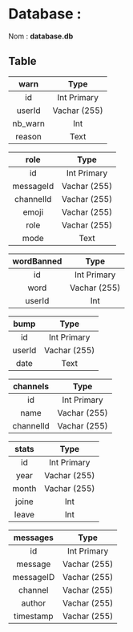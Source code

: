# Database :

Nom : **database.db**
## Table

| warn    | Type         |
|:-------:|:------------:|
| id      | Int Primary  |
| userId  | Vachar (255) |
| nb_warn | Int          |
| reason  | Text         |

| role      | Type         |
|:---------:|:------------:|
| id        | Int Primary  |
| messageId | Vachar (255) |
| channelId | Vachar (255) |
| emoji     | Vachar (255) |
| role      | Vachar (255) |
| mode      | Text         |

| wordBanned | Type         |
|:----------:|:------------:|
| id         | Int Primary  |
| word       | Vachar (255) |
| userId     | Int          |

| bump      | Type         |
|:---------:|:------------:|
| id        | Int Primary  |
| userId    | Vachar (255) |
| date      | Text         |

| channels  | Type         |
|:---------:|:------------:|
| id        | Int Primary  |
| name      | Vachar (255) |
| channelId | Vachar (255) |

| stats     | Type         |
|:---------:|:------------:|
| id        | Int Primary  |
| year      | Vachar (255) |
| month     | Vachar (255) |
| joine     | Int          |
| leave     | Int          |

| messages  | Type         |
|:---------:|:------------:|
| id        | Int Primary  |
| message   | Vachar (255) |
| messageID | Vachar (255) |
| channel   | Vachar (255) |
| author    | Vachar (255) |
| timestamp | Vachar (255) |